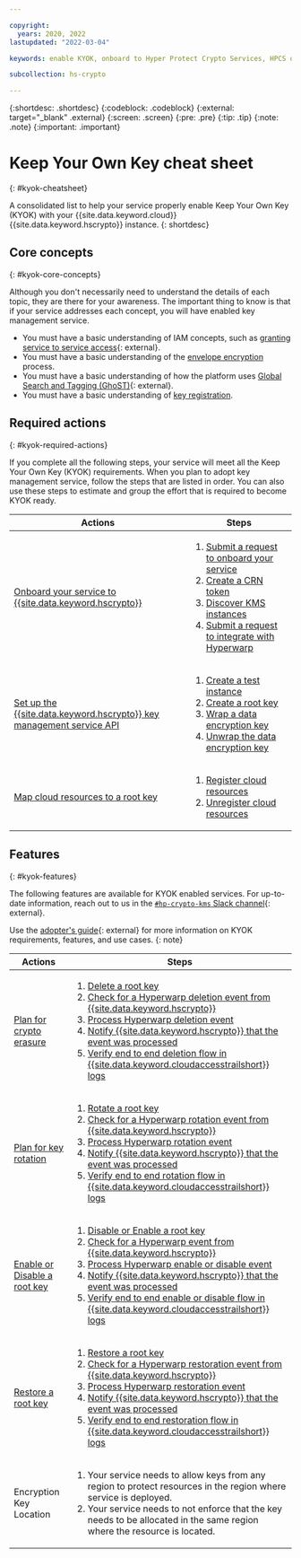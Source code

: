 ```yaml
---

copyright:
  years: 2020, 2022
lastupdated: "2022-03-04"

keywords: enable KYOK, onboard to Hyper Protect Crypto Services, HPCS onboarding, service onboarding, internal registration, key registration, KYOK, kms onboarding

subcollection: hs-crypto

---
```


{:shortdesc: .shortdesc}
{:codeblock: .codeblock}
{:external: target="_blank" .external}
{:screen: .screen}
{:pre: .pre}
{:tip: .tip}
{:note: .note}
{:important: .important}

# Keep Your Own Key cheat sheet
{: #kyok-cheatsheet}

A consolidated list to help your service properly enable Keep Your Own Key (KYOK) with your {{site.data.keyword.cloud}} {{site.data.keyword.hscrypto}} instance.
{: shortdesc}

## Core concepts
{: #kyok-core-concepts}

Although you don't necessarily need to understand the details of each topic, they are there for your awareness. The important thing to know is that if your service addresses each concept, you will have enabled key management service.

- You must have a basic understanding of IAM concepts, such as [granting service to service access](/docs/get-coding?topic=get-coding-servicetoservice){: external}.
- You must have a basic understanding of the [envelope encryption](/docs/hs-crypto?topic=hs-crypto-envelope-encryption) process.
- You must have a basic understanding of how the platform uses [Global Search and Tagging (GhoST)](/docs/get-coding?topic=get-coding-ghost_overview){: external}.
- You must have a basic understanding of [key registration](/docs/hs-crypto?topic=hs-crypto-register-protected-resources).

## Required actions
{: #kyok-required-actions}

If you complete all the following steps, your service will meet all the Keep Your Own Key (KYOK) requirements. When you plan to adopt key management service, follow the steps that are listed in order. You can also use these steps to estimate and group the effort that is required to become KYOK ready.

| Actions | Steps   |
| ---------- | ------- |
| [Onboard your service to {{site.data.keyword.hscrypto}}](/docs/hs-crypto?topic=hs-crypto-onboard-service) | <ol><li>[Submit a request to onboard your service](/docs/hs-crypto?topic=hs-crypto-onboard-service#submit-request)</li><li>[Create a CRN token](/docs/hs-crypto?topic=hs-crypto-onboard-service#submit-request)</li><li>[Discover KMS instances](/docs/hs-crypto?topic=hs-crypto-onboard-service#discover-kms-instances)</li><li>[Submit a request to integrate with Hyperwarp](/docs/hs-crypto?topic=hs-crypto-onboard-service#integrate-hyperwarp)</li></ol> |
| [Set up the {{site.data.keyword.hscrypto}} key management service API](/docs/hs-crypto?topic=hs-crypto-configure-api-test) | <ol><li>[Create a test instance](/docs/hs-crypto?topic=hs-crypto-configure-api-test#provision-instance-test)</li><li>[Create a root key](/docs/hs-crypto?topic=hs-crypto-configure-api-test#create-root-key-test)</li><li>[Wrap a data encryption key](/docs/hs-crypto?topic=hs-crypto-configure-api-test#wrap-key-test)</li><li>[Unwrap the data encryption key](/docs/hs-crypto?topic=hs-crypto-configure-api-test#unwrap-key-test)</li></ol> |
| [Map cloud resources to a root key](/docs/hs-crypto?topic=hs-crypto-register-protected-resources)  | <ol><li>[Register cloud resources](/docs/hs-crypto?topic=hs-crypto-register-protected-resources#create-registration)</li><li>[Unregister cloud resources](/docs/hs-crypto?topic=hs-crypto-register-protected-resources#delete-registration)</li></ol> |

## Features
{: #kyok-features}

The following features are available for KYOK enabled services. For up-to-date information, reach out to us in the [`#hp-crypto-kms` Slack channel](https://app.slack.com/client/T02J3DPUE/CFFC7M3B3){: external}.

Use the [adopter's guide](https://github.ibm.com/kms/BYOK_Adopter_services){: external} for more information on KYOK requirements, features, and use cases.
{: note}

<table>
    <thead>
    <tr>
      <th>Actions</th>
      <th>Steps</th>
    </tr>
    </thead>
    <tbody>
    <tr>
      <td><a href="/docs/hs-crypto?topic=hs-crypto-key-erasure">Plan for crypto erasure</a></td>
      <td>
        <ol>
          <li><a href="/docs/hs-crypto?topic=hs-crypto-delete-keys">Delete a root key</a></li>
          <li><a href="https://github.ibm.com/kms/BYOK_Adopter_services/blob/master/How_to_subscribe_to_hyperwarp.md#event-structure">Check for a Hyperwarp deletion event from {{site.data.keyword.hscrypto}}</a></li>
          <li><a href="https://github.ibm.com/kms/Adopter_services/blob/master/src/github.ibm.com/skms/key-protect/event_processor.go">Process Hyperwarp deletion event</a></li>
          <li><a href="/apidocs/hs-crypto#eventacknowledge">Notify {{site.data.keyword.hscrypto}} that the event was processed</a></li>
          <li><a href="/docs/observability?topic=observability-pattern1#pattern1_step4">Verify end to end deletion flow in {{site.data.keyword.cloudaccesstrailshort}} logs</a></li>
        </ol>
      </td>
    </tr>
    <tr>
      <td><a href="/docs/hs-crypto?topic=hs-crypto-dek-rewrap">Plan for key rotation</a></td>
      <td>
        <ol>
          <li><a href="/docs/hs-crypto?topic=hs-crypto-rotate-keys">Rotate a root key</a></li>
          <li><a href="https://github.ibm.com/kms/BYOK_Adopter_services/blob/master/How_to_subscribe_to_hyperwarp.md#event-structure">Check for a Hyperwarp rotation event from {{site.data.keyword.hscrypto}}</a></li>
          <li><a href="https://github.ibm.com/kms/Adopter_services/blob/master/src/github.ibm.com/skms/key-protect/event_processor.go">Process Hyperwarp rotation event</a></li>
          <li><a href="/apidocs/hs-crypto#eventacknowledge">Notify {{site.data.keyword.hscrypto}} that the event was processed</a></li>
          <li><a href="/docs/observability?topic=observability-pattern1#pattern1_step4">Verify end to end rotation flow in {{site.data.keyword.cloudaccesstrailshort}} logs</a></li>
        </ol>
      </td>
    </tr>
    <tr>
      <td><a href="/docs/hs-crypto?topic=hs-crypto-disable-keys">Enable or Disable a root key</a></td>
      <td>
        <ol>
          <li><a href="/apidocs/hs-crypto#actiononkey">Disable or Enable a root key</a></li>
          <li><a href="https://github.ibm.com/kms/BYOK_Adopter_services/blob/master/How_to_subscribe_to_hyperwarp.md#event-structure">Check for a Hyperwarp event from {{site.data.keyword.hscrypto}}</a></li>
          <li><a href="https://github.ibm.com/kms/Adopter_services/blob/master/src/github.ibm.com/skms/key-protect/event_processor.go">Process Hyperwarp enable or disable event</a></li>
          <li><a href="/apidocs/hs-crypto#eventacknowledge">Notify {{site.data.keyword.hscrypto}} that the event was processed</a></li>
          <li><a href="/docs/observability?topic=observability-pattern1#pattern1_step4">Verify end to end enable or disable flow in {{site.data.keyword.cloudaccesstrailshort}} logs</a></li>
        </ol>
      </td>
    </tr>
    <tr>
      <td><a href="/docs/hs-crypto?topic=hs-crypto-restore-keys">Restore a root key</a></td>
      <td>
        <ol>
          <li><a href="/apidocs/hs-crypto#actiononkey">Restore a root key</a></li>
          <li><a href="https://github.ibm.com/kms/BYOK_Adopter_services/blob/master/How_to_subscribe_to_hyperwarp.md#event-structure">Check for a Hyperwarp restoration event from {{site.data.keyword.hscrypto}}</a></li>
          <li><a href="https://github.ibm.com/kms/Adopter_services/blob/master/src/github.ibm.com/skms/key-protect/event_processor.go">Process Hyperwarp restoration event</a></li>
          <li><a href="/apidocs/hs-crypto#eventacknowledge">Notify {{site.data.keyword.hscrypto}} that the event was processed</a></li>
          <li><a href="/docs/observability?topic=observability-pattern1#pattern1_step4">Verify end to end restoration flow in {{site.data.keyword.cloudaccesstrailshort}} logs</a></li>
        </ol>
      </td>
    </tr>
    <tr>
      <td>Encryption Key Location</td>
      <td>
        <ol>
          <li>Your service needs to allow keys from any region to protect resources in the region where service is deployed.</li>
          <li>Your service needs to not enforce that the key needs to be allocated in the same region where the resource is located.</li>
        </ol>
      </td>
    </tr>
    </tbody>
</table>
